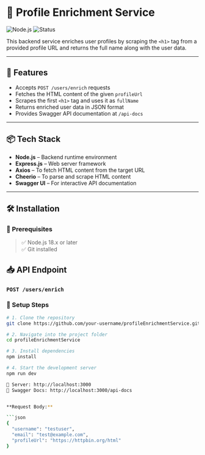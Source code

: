 # 🧠 Profile Enrichment Service

![Node.js](https://img.shields.io/badge/Node.js-18.x-brightgreen?logo=node.js&logoColor=white&style=flat-square)
![Status](https://img.shields.io/badge/status-active-success?style=flat-square)

This backend service enriches user profiles by scraping the `<h1>` tag from a provided profile URL and returns the full name along with the user data.

---

## 🚀 Features

- Accepts `POST /users/enrich` requests
- Fetches the HTML content of the given `profileUrl`
- Scrapes the first `<h1>` tag and uses it as `fullName`
- Returns enriched user data in JSON format
- Provides Swagger API documentation at `/api-docs`

---

## 📦 Tech Stack

- **Node.js** – Backend runtime environment
- **Express.js** – Web server framework
- **Axios** – To fetch HTML content from the target URL
- **Cheerio** – To parse and scrape HTML content
- **Swagger UI** – For interactive API documentation

---

## 🛠️ Installation

### 📁 Prerequisites

> ✅ Node.js 18.x or later  
> ✅ Git installed


## 📥 API Endpoint

### `POST /users/enrich`


### 🔧 Setup Steps

```bash
# 1. Clone the repository
git clone https://github.com/your-username/profileEnrichmentService.git

# 2. Navigate into the project folder
cd profileEnrichmentService

# 3. Install dependencies
npm install

# 4. Start the development server
npm run dev

🔗 Server: http://localhost:3000
📄 Swagger Docs: http://localhost:3000/api-docs


**Request Body:**

```json
{
  "username": "testuser",
  "email": "test@example.com",
  "profileUrl": "https://httpbin.org/html"
}

